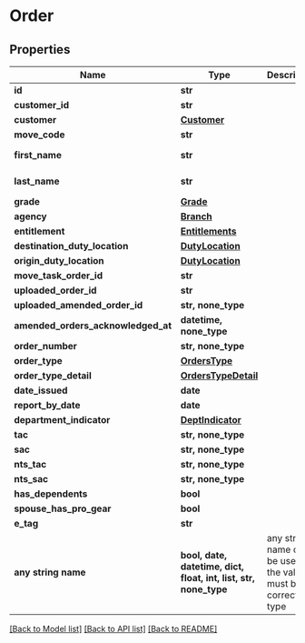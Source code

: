 # Order


## Properties
Name | Type | Description | Notes
------------ | ------------- | ------------- | -------------
**id** | **str** |  | [optional] 
**customer_id** | **str** |  | [optional] 
**customer** | [**Customer**](Customer.md) |  | [optional] 
**move_code** | **str** |  | [optional] 
**first_name** | **str** |  | [optional] [readonly] 
**last_name** | **str** |  | [optional] [readonly] 
**grade** | [**Grade**](Grade.md) |  | [optional] 
**agency** | [**Branch**](Branch.md) |  | [optional] 
**entitlement** | [**Entitlements**](Entitlements.md) |  | [optional] 
**destination_duty_location** | [**DutyLocation**](DutyLocation.md) |  | [optional] 
**origin_duty_location** | [**DutyLocation**](DutyLocation.md) |  | [optional] 
**move_task_order_id** | **str** |  | [optional] 
**uploaded_order_id** | **str** |  | [optional] 
**uploaded_amended_order_id** | **str, none_type** |  | [optional] 
**amended_orders_acknowledged_at** | **datetime, none_type** |  | [optional] 
**order_number** | **str, none_type** |  | [optional] 
**order_type** | [**OrdersType**](OrdersType.md) |  | [optional] 
**order_type_detail** | [**OrdersTypeDetail**](OrdersTypeDetail.md) |  | [optional] 
**date_issued** | **date** |  | [optional] 
**report_by_date** | **date** |  | [optional] 
**department_indicator** | [**DeptIndicator**](DeptIndicator.md) |  | [optional] 
**tac** | **str, none_type** |  | [optional] 
**sac** | **str, none_type** |  | [optional] 
**nts_tac** | **str, none_type** |  | [optional] 
**nts_sac** | **str, none_type** |  | [optional] 
**has_dependents** | **bool** |  | [optional] 
**spouse_has_pro_gear** | **bool** |  | [optional] 
**e_tag** | **str** |  | [optional] 
**any string name** | **bool, date, datetime, dict, float, int, list, str, none_type** | any string name can be used but the value must be the correct type | [optional]

[[Back to Model list]](../README.md#documentation-for-models) [[Back to API list]](../README.md#documentation-for-api-endpoints) [[Back to README]](../README.md)



